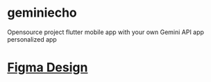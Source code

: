 # geminiecho
Opensource project flutter mobile app with your own Gemini API app personalized app


# [Figma Design](https://www.figma.com/file/k5DgUERW15ABNajbRnnJ7y/Untitled?type=design&node-id=0%3A1&mode=design&t=YZqpvxiAyZStkZJM-1)

